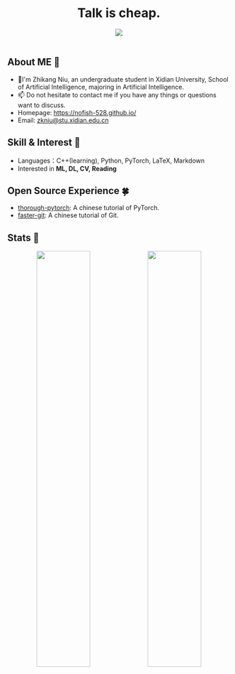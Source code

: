 <!-- 动态打字效果 -->
<h1 align="center">
    Talk is cheap.
</h1>

<div align="center" ><img order-radius="100px" src="https://cdn.jsdelivr.net/gh/sun0225SUN/photos/images/202108300019556.gif"/></div>
<br>

## About ME 👋

- 🔭I'm Zhikang Niu, an undergraduate student in Xidian University, School of Artificial Intelligence, majoring in Artificial Intelligence.
- 📫 Do not hesitate to contact me if you have any things or questions want to discuss. 
- Homepage: https://nofish-528.github.io/
- Email: zkniu@stu.xidian.edu.cn
 
## Skill & Interest :volcano:

- Languages：C++(learning), Python, PyTorch, LaTeX, Markdown
- Interested in **ML, DL, CV, Reading** 

## Open Source Experience :four_leaf_clover:
- [thorough-pytorch](https://github.com/datawhalechina/thorough-pytorch): A chinese tutorial of PyTorch.
- [faster-git](https://github.com/datawhalechina/faster-git): A chinese tutorial of Git.


## Stats :dizzy:

<p align="center">
  <img width="49%" src="https://github-readme-stats.vercel.app/api?username=NoFish-528&show_icons=true&line_height=27&count_private=true&title_color=6aa6f8&theme=swift" />
  <img width="49%" src="https://github-readme-streak-stats.herokuapp.com/?user=NoFish-528" />
</p>


